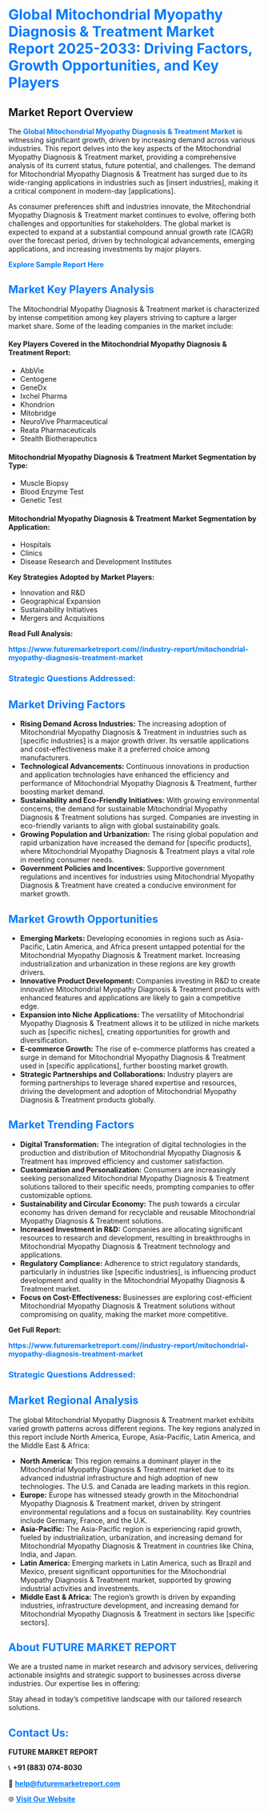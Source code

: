 <h1 style="color: #007BFF;">Global Mitochondrial Myopathy Diagnosis & Treatment Market Report 2025-2033: Driving Factors, Growth Opportunities, and Key Players</h1>

<section id="overview">
<h2>Market Report Overview</h2>
<p>The <a href="https://www.futuremarketreport.com//industry-report/mitochondrial-myopathy-diagnosis-treatment-market" style="color: #007BFF; text-decoration: none;"><strong>Global Mitochondrial Myopathy Diagnosis & Treatment Market</strong></a> is witnessing significant growth, driven by increasing demand across various industries. This report delves into the key aspects of the Mitochondrial Myopathy Diagnosis & Treatment market, providing a comprehensive analysis of its current status, future potential, and challenges. The demand for Mitochondrial Myopathy Diagnosis & Treatment has surged due to its wide-ranging applications in industries such as [insert industries], making it a critical component in modern-day [applications].</p>
<p>As consumer preferences shift and industries innovate, the Mitochondrial Myopathy Diagnosis & Treatment market continues to evolve, offering both challenges and opportunities for stakeholders. The global market is expected to expand at a substantial compound annual growth rate (CAGR) over the forecast period, driven by technological advancements, emerging applications, and increasing investments by major players.</p>
</section>

<section id="overview">
<p><a href="https://www.futuremarketreport.com//request-sample/reportId=63675" style="color: #007BFF; text-decoration: none;"><strong>Explore Sample Report Here</strong></a></p>
</section>

<section id="key-players">
<h2 style="color: #007BFF;">Market Key Players Analysis</h2>
<p>The Mitochondrial Myopathy Diagnosis & Treatment market is characterized by intense competition among key players striving to capture a larger market share. Some of the leading companies in the market include:</p>
<h4>Key Players Covered in the Mitochondrial Myopathy Diagnosis & Treatment Report:</h4>
<ul><li>AbbVie</li><li>Centogene</li><li>GeneDx</li><li>Ixchel Pharma</li><li>Khondrion</li><li>Mitobridge</li><li>NeuroVive Pharmaceutical</li><li>Reata Pharmaceuticals</li><li>Stealth Biotherapeutics</li></ul>
<h4>Mitochondrial Myopathy Diagnosis & Treatment Market Segmentation by Type:</h4>
<ul><li>Muscle Biopsy</li><li>Blood Enzyme Test</li><li>Genetic Test</li></ul>

<h4>Mitochondrial Myopathy Diagnosis & Treatment Market Segmentation by Application:</h4>
<ul><li>Hospitals</li><li>Clinics</li><li>Disease Research and Development Institutes</li></ul>
<p><strong>Key Strategies Adopted by Market Players:</strong></p>
<ul>
<li>Innovation and R&D</li>
<li>Geographical Expansion</li>
<li>Sustainability Initiatives</li>
<li>Mergers and Acquisitions</li>
</ul>
</section>

<section>
<p><strong>Read Full Analysis: </strong></p><a href="https://www.futuremarketreport.com//industry-report/mitochondrial-myopathy-diagnosis-treatment-market" style="color: #007BFF; text-decoration: none;"><strong>https://www.futuremarketreport.com//industry-report/mitochondrial-myopathy-diagnosis-treatment-market</strong></a>
<h3 style="color: #007BFF;">Strategic Questions Addressed:</h3>
</section>

<section id="driving-factors">
<h2 style="color: #007BFF;">Market Driving Factors</h2>
<ul>
<li><strong>Rising Demand Across Industries:</strong> The increasing adoption of Mitochondrial Myopathy Diagnosis & Treatment in industries such as [specific industries] is a major growth driver. Its versatile applications and cost-effectiveness make it a preferred choice among manufacturers.</li>
<li><strong>Technological Advancements:</strong> Continuous innovations in production and application technologies have enhanced the efficiency and performance of Mitochondrial Myopathy Diagnosis & Treatment, further boosting market demand.</li>
<li><strong>Sustainability and Eco-Friendly Initiatives:</strong> With growing environmental concerns, the demand for sustainable Mitochondrial Myopathy Diagnosis & Treatment solutions has surged. Companies are investing in eco-friendly variants to align with global sustainability goals.</li>
<li><strong>Growing Population and Urbanization:</strong> The rising global population and rapid urbanization have increased the demand for [specific products], where Mitochondrial Myopathy Diagnosis & Treatment plays a vital role in meeting consumer needs.</li>
<li><strong>Government Policies and Incentives:</strong> Supportive government regulations and incentives for industries using Mitochondrial Myopathy Diagnosis & Treatment have created a conducive environment for market growth.</li>
</ul>
</section>

<section id="growth-opportunities">
<h2 style="color: #007BFF;">Market Growth Opportunities</h2>
<ul>
<li><strong>Emerging Markets:</strong> Developing economies in regions such as Asia-Pacific, Latin America, and Africa present untapped potential for the Mitochondrial Myopathy Diagnosis & Treatment market. Increasing industrialization and urbanization in these regions are key growth drivers.</li>
<li><strong>Innovative Product Development:</strong> Companies investing in R&D to create innovative Mitochondrial Myopathy Diagnosis & Treatment products with enhanced features and applications are likely to gain a competitive edge.</li>
<li><strong>Expansion into Niche Applications:</strong> The versatility of Mitochondrial Myopathy Diagnosis & Treatment allows it to be utilized in niche markets such as [specific niches], creating opportunities for growth and diversification.</li>
<li><strong>E-commerce Growth:</strong> The rise of e-commerce platforms has created a surge in demand for Mitochondrial Myopathy Diagnosis & Treatment used in [specific applications], further boosting market growth.</li>
<li><strong>Strategic Partnerships and Collaborations:</strong> Industry players are forming partnerships to leverage shared expertise and resources, driving the development and adoption of Mitochondrial Myopathy Diagnosis & Treatment products globally.</li>
</ul>
</section>

<section id="trending-factors">
<h2 style="color: #007BFF;">Market Trending Factors</h2>
<ul>
<li><strong>Digital Transformation:</strong> The integration of digital technologies in the production and distribution of Mitochondrial Myopathy Diagnosis & Treatment has improved efficiency and customer satisfaction.</li>
<li><strong>Customization and Personalization:</strong> Consumers are increasingly seeking personalized Mitochondrial Myopathy Diagnosis & Treatment solutions tailored to their specific needs, prompting companies to offer customizable options.</li>
<li><strong>Sustainability and Circular Economy:</strong> The push towards a circular economy has driven demand for recyclable and reusable Mitochondrial Myopathy Diagnosis & Treatment solutions.</li>
<li><strong>Increased Investment in R&D:</strong> Companies are allocating significant resources to research and development, resulting in breakthroughs in Mitochondrial Myopathy Diagnosis & Treatment technology and applications.</li>
<li><strong>Regulatory Compliance:</strong> Adherence to strict regulatory standards, particularly in industries like [specific industries], is influencing product development and quality in the Mitochondrial Myopathy Diagnosis & Treatment market.</li>
<li><strong>Focus on Cost-Effectiveness:</strong> Businesses are exploring cost-efficient Mitochondrial Myopathy Diagnosis & Treatment solutions without compromising on quality, making the market more competitive.</li>
</ul>
</section>

<section>
<p><strong>Get Full Report: </strong></p><a href="https://www.futuremarketreport.com//industry-report/mitochondrial-myopathy-diagnosis-treatment-market" style="color: #007BFF; text-decoration: none;"><strong>https://www.futuremarketreport.com//industry-report/mitochondrial-myopathy-diagnosis-treatment-market</strong></a>
<h3 style="color: #007BFF;">Strategic Questions Addressed:</h3>
</section>


<section id="regional-analysis">
<h2 style="color: #007BFF;">Market Regional Analysis</h2>
<p>The global Mitochondrial Myopathy Diagnosis & Treatment market exhibits varied growth patterns across different regions. The key regions analyzed in this report include North America, Europe, Asia-Pacific, Latin America, and the Middle East & Africa:</p>
<ul>
<li><strong>North America:</strong> This region remains a dominant player in the Mitochondrial Myopathy Diagnosis & Treatment market due to its advanced industrial infrastructure and high adoption of new technologies. The U.S. and Canada are leading markets in this region.</li>
<li><strong>Europe:</strong> Europe has witnessed steady growth in the Mitochondrial Myopathy Diagnosis & Treatment market, driven by stringent environmental regulations and a focus on sustainability. Key countries include Germany, France, and the U.K.</li>
<li><strong>Asia-Pacific:</strong> The Asia-Pacific region is experiencing rapid growth, fueled by industrialization, urbanization, and increasing demand for Mitochondrial Myopathy Diagnosis & Treatment in countries like China, India, and Japan.</li>
<li><strong>Latin America:</strong> Emerging markets in Latin America, such as Brazil and Mexico, present significant opportunities for the Mitochondrial Myopathy Diagnosis & Treatment market, supported by growing industrial activities and investments.</li>
<li><strong>Middle East & Africa:</strong> The region’s growth is driven by expanding industries, infrastructure development, and increasing demand for Mitochondrial Myopathy Diagnosis & Treatment in sectors like [specific sectors].</li>
</ul>
</section>

<footer>
<h2 style="color: #007BFF;">About FUTURE MARKET REPORT</h2>
<p>We are a trusted name in market research and advisory services, delivering actionable insights and strategic support to businesses across diverse industries. Our expertise lies in offering:</p>

<p>Stay ahead in today’s competitive landscape with our tailored research solutions.</p>

<h2 style="color: #007BFF;">Contact Us:</h2>
<p><strong>FUTURE MARKET REPORT</strong></p>
<p>📞 <strong>+91 (883) 074-8030</strong></p>
<p>📧 <strong><a href="mailto:help@futuremarketreport.com" style="color: #007BFF;">help@futuremarketreport.com</a></strong></p>
<p>🌐 <strong><a href="https://www.futuremarketreport.com/" style="color: #007BFF;">Visit Our Website</a></strong></p>
</footer>